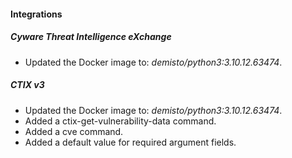 #### Integrations

##### Cyware Threat Intelligence eXchange
- Updated the Docker image to: *demisto/python3:3.10.12.63474*.

##### CTIX v3
- Updated the Docker image to: *demisto/python3:3.10.12.63474*.
- Added a ctix-get-vulnerability-data command.
- Added a cve command.
- Added a default value for required argument fields.
